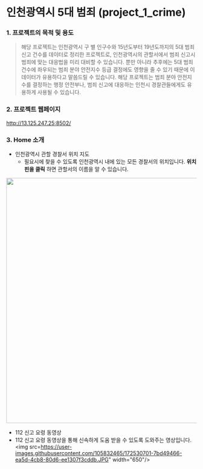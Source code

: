 # 인천광역시 5대 범죄 (project_1_crime)


### 1. 프로젝트의 목적 및 용도
> 해당 프로젝트는 인천광역시 구 별 인구수와 15년도부터 19년도까지의 5대 범죄 신고 건수를 데이터로 정리한 프로젝트로, 인천광역시의 관할서에서 범죄 신고시 범죄에 맞는 대응법을 미리 대비할 수 있습니다. 뿐만 아니라 추후에는 5대 범죄 건수에 좌우되는 범죄 분야 안전지수 등급 결정에도 영향을 줄 수 있기 때문에 이 데이터가 유용하다고 말씀드릴 수 있습니다. 해당 프로젝트는 범죄 분야 안전지수를 결정하는 행정 안전부나, 범죄 신고에 대응하는 인천시 경찰관들에게도 유용하게 사용될 수 있습니다.


### 2. 프로젝트 웹페이지
http://13.125.247.25:8502/


### 3. Home 소개
* 인천광역시 관할 경찰서 위치 지도
  * 필요시에 찾을 수 있도록 인천광역시 내에 있는 모든 경찰서의 위치입니다. **위치 핀을 클릭** 하면 관할서의 이름을 알 수 있습니다.

<img src="https://user-images.githubusercontent.com/105832465/172528297-2851841c-3afc-470c-8242-25829d89fc33.JPG" width="650"/>

* 112 신고 요령 동영상
 * 112 신고 요령 동영상을 통해 신속하게 도움 받을 수 있도록 도와주는 영상입니다.
<img src=https://user-images.githubusercontent.com/105832465/172530701-7bd49466-ea5d-4cb8-80d6-ee1307f3cddb.JPG" width="650"/>



